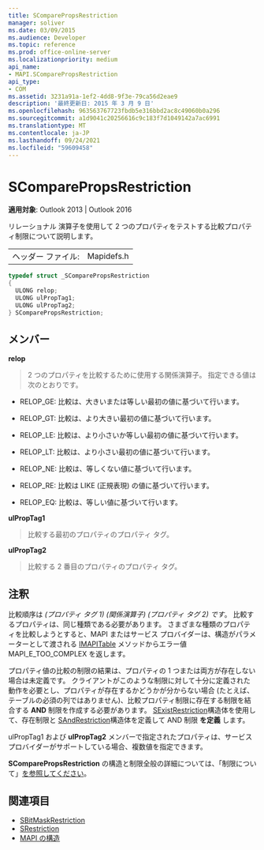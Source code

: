 ```yaml
---
title: SComparePropsRestriction
manager: soliver
ms.date: 03/09/2015
ms.audience: Developer
ms.topic: reference
ms.prod: office-online-server
ms.localizationpriority: medium
api_name:
- MAPI.SComparePropsRestriction
api_type:
- COM
ms.assetid: 3231a91a-1ef2-4dd8-9f3e-79ca56d2eae9
description: '最終更新日: 2015 年 3 月 9 日'
ms.openlocfilehash: 963563767723fbdb5e316bbd2ac8c49060b0a296
ms.sourcegitcommit: a1d9041c20256616c9c183f7d1049142a7ac6991
ms.translationtype: MT
ms.contentlocale: ja-JP
ms.lasthandoff: 09/24/2021
ms.locfileid: "59609458"
---
```

# <a name="scomparepropsrestriction"></a>SComparePropsRestriction

**適用対象**: Outlook 2013 | Outlook 2016 
  
リレーショナル 演算子を使用して 2 つのプロパティをテストする比較プロパティ制限について説明します。 
  
|||
|:-----|:-----|
|ヘッダー ファイル:  <br/> |Mapidefs.h  <br/> |
   
```cpp
typedef struct _SComparePropsRestriction
{
  ULONG relop;
  ULONG ulPropTag1;
  ULONG ulPropTag2;
} SComparePropsRestriction;

```

## <a name="members"></a>メンバー

**relop**
  
> 2 つのプロパティを比較するために使用する関係演算子。 指定できる値は次のとおりです。
    
  - RELOP_GE: 比較は、大きいまたは等しい最初の値に基づいて行います。
      
  - RELOP_GT: 比較は、より大きい最初の値に基づいて行います。
      
  - RELOP_LE: 比較は、より小さいか等しい最初の値に基づいて行います。
      
  - RELOP_LT: 比較は、より小さい最初の値に基づいて行います。
      
  - RELOP_NE: 比較は、等しくない値に基づいて行います。
      
  - RELOP_RE: 比較は LIKE (正規表現) の値に基づいて行います。
      
  - RELOP_EQ: 比較は、等しい値に基づいて行います。
    
**ulPropTag1**
  
> 比較する最初のプロパティのプロパティ タグ。 
    
**ulPropTag2**
  
> 比較する 2 番目のプロパティのプロパティ タグ。
    
## <a name="remarks"></a>注釈

比較順序は  _(プロパティ タグ 1) (関係演算子) (プロパティ タグ 2) です_。 比較するプロパティは、同じ種類である必要があります。 さまざまな種類のプロパティを比較しようとすると、MAPI またはサービス プロバイダーは、構造がパラメーターとして渡される [IMAPITable](imapitableiunknown.md) メソッドからエラー値 MAPI_E_TOO_COMPLEX を返します。 
  
プロパティ値の比較の制限の結果は、プロパティの 1 つまたは両方が存在しない場合は未定義です。 クライアントがこのような制限に対して十分に定義された動作を必要とし、プロパティが存在するかどうかが分からない場合 (たとえば、テーブルの必須の列ではありません)、比較プロパティ制限に存在する制限を結合する **AND** 制限を作成する必要があります。 [SExistRestriction](sexistrestriction.md)構造体を使用して、存在制限と [SAndRestriction](sandrestriction.md)構造体を定義して AND 制限 **を定義** します。 
  
ulPropTag1 および **ulPropTag2** メンバーで指定されたプロパティは、サービス プロバイダーがサポートしている場合、複数値を指定できます。  
  
**SComparePropsRestriction** の構造と制限全般の詳細については、「制限について」[を参照してください](about-restrictions.md)。
  
## <a name="see-also"></a>関連項目

- [SBitMaskRestriction](sbitmaskrestriction.md)
- [SRestriction](srestriction.md)
- [MAPI の構造](mapi-structures.md)

